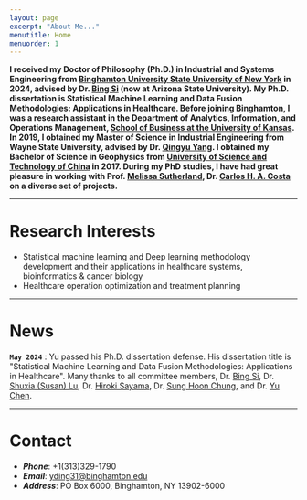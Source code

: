 ```yaml
---
layout: page
excerpt: "About Me..."
menutitle: Home
menuorder: 1
---
```



__I received my Doctor of Philosophy (Ph.D.) in Industrial and Systems Engineering from [Binghamton University State University of New York](https://www.binghamton.edu/ssie/) in 2024, advised by Dr. [Bing Si](https://search.asu.edu/profile/1842897) (now at Arizona State University). My Ph.D. dissertation is Statistical Machine Learning and Data Fusion Methodologies: Applications in Healthcare. Before joining Binghamton, I was a research assistant in the Department of Analytics, Information, and Operations Management, [School of Business at the University of Kansas](https://business.ku.edu/). In 2019, I obtained my Master of Science in Industrial Engineering from Wayne State University, advised by Dr. [Qingyu Yang](https://engineering.wayne.edu/profile/ek8363). I obtained my Bachelor of Science in Geophysics from [University of Science and Technology of China](https://en.ustc.edu.cn/) in 2017. During my PhD studies, I have had great pleasure in working with Prof. [Melissa Sutherland](https://web.uri.edu/nursing/meet/melissa-sutherland-phd-msn-faan/), Dr. [Carlos H. A. Costa](https://orcid.org/0000-0001-6542-4582) on a diverse set of projects.__

---
#  Research Interests

<ul>
  <li>Statistical machine learning and Deep learning methodology development and their applications in healthcare systems, bioinformatics & cancer biology</li>
  <li>Healthcare operation optimization and treatment planning</li>
</ul>
 
---
#  News

**`May 2024`** :  Yu passed his Ph.D. dissertation defense. His dissertation title is "Statistical Machine Learning and Data Fusion Methodologies: Applications in Healthcare". Many thanks to all committee members, Dr. [Bing Si](https://search.asu.edu/profile/1842897), Dr. [Shuxia (Susan) Lu](https://www.binghamton.edu/ssie/people/profile.html?id=slu), Dr. [Hiroki Sayama](https://www.binghamton.edu/academics/programs/data-analytics/profile.html?id=sayama),
Dr. [Sung Hoon Chung](https://www.binghamton.edu/ssie/people/profile.html?id=schung), and Dr. [Yu Chen](https://www.binghamton.edu/electrical-computer-engineering/people/profile.html?id=ychen).

---
#  Contact

- ***Phone***: +1(313)329-1790
- ***Email***: yding31@binghamton.edu
- ***Address***: PO Box 6000, Binghamton, NY 13902-6000 
















